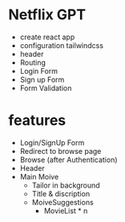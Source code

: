 # Netflix GPT
- create react app
- configuration tailwindcss
- header
- Routing 
- Login Form
- Sign up Form
- Form Validation


# features
- Login/SignUp Form
- Redirect to browse page
- Browse (after Authentication)
- Header
- Main Moive
     - Tailor in background
     - Title & discription
     - MoiveSuggestions 
       - MovieList * n